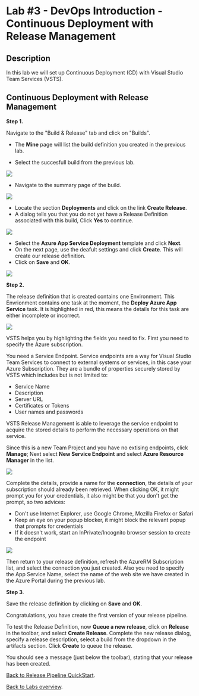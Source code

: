 ﻿Lab #3 - DevOps Introduction - Continuous Deployment with Release Management
====================================================================================

## Description
In this lab we will set up Continuous Deployment (CD) with Visual Studio Team Services (VSTS). 


## Continuous Deployment with Release Management

**Step 1.** 

Navigate to the "Build & Release" tab and click on "Builds".

 
* The **Mine** page will list the build definition you created in the previous lab. 

* Select the succesfull build from the previous lab.

![](<media/SelectSuccesfullBuild.png>)

* Navigate to the summary page of the build. 

![](<media/BuildSummaryPage.png>)

* Locate the section **Deployments** and click on the link **Create Release**. 
* A dialog tells you that you do not yet have a Release Definition associated with this build, Click **Yes** to continue.

![](<media/CreateReleaseDefinition.png>)

* Select the **Azure App Service Deployment** template and click **Next**. 
* On the next page, use the deafult settings and click **Create**. This will create our release definition. 
* Click on **Save** and **OK**.  

![](<media/CreateReleaseDefinitionOptions.png>)


**Step 2.** 

The release definition that is created contains one Environment. 
This Envrionment contains one task at the moment, the **Deploy Azure App Service** task.
It is highlighted in red, this means the details for this task are either incomplete or incorrect. 

![](<media/NewReleaseDefinitionWithErrors.png>)

VSTS helps you by highlighting the fields you need to fix.
First you need to specify the Azure subscription.

You need a Service Endpoint. 
Service endpoints are a way for Visual Studio Team Services to connect to external systems or services, in this case your Azure Subscription. 
They are a bundle of properties securely stored by VSTS which includes but is not limited to:
- Service Name
- Description
- Server URL
- Certificates or Tokens
- User names and passwords

VSTS Release Management is able to leverage the service endpoint to acquire the stored details to perform the necessary operations on that service. 

Since this is a new Team Project and you have no extising endpoints, click **Manage**;
Next select **New Service Endpoint** and select **Azure Resource Manager** in the list. 

![](<media/NewServiceEndpoint.png>)

Complete the details, provide a name for the **connection**, the details of your subscription should already been retrieved. When clicking OK, it might prompt you for your credentials, it also might be that you don't get the prompt, so two advices:
* Don't use Internet Explorer, use Google Chrome, Mozilla Firefox or Safari
* Keep an eye on your popup blocker, it might block the relevant popup that prompts for credentials
* If it doesn't work, start an InPrivate/Incognito browser session to create the endpoint

![](<media/AddARMServiceEndpoint.png>)

Then return to your release definition, refresh the AzureRM Subscription list, and select the connection you just created.
Also you need to specify the App Service Name, select the name of the web site we have created in the Azure Portal during the previous lab. 

**Step 3**. 

Save the release definition by clicking on **Save** and **OK**.

Congratulations, you have create the first version of your release pipeline. 

To test the Release Definition, now **Queue a new release**, click on **Release** in the toolbar, and select **Create Release**. 
Complete the new release dialog, specify a release description, select a build from the dropdown in the artifacts section. 
Click **Create** to queue the release.

You should see a message (just below the toolbar), stating that your release has been created.

[Back to Release Pipeline QuickStart](./LabDescription.md).

[Back to Labs overview](../../Readme.md).
